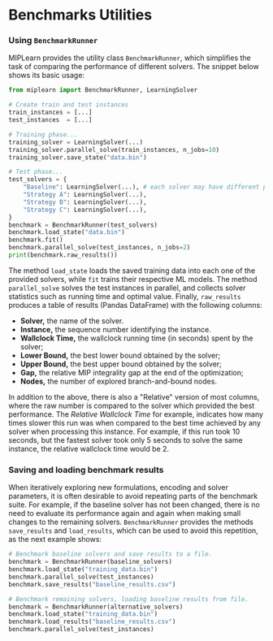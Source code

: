 # Benchmarks Utilities


### Using `BenchmarkRunner`

MIPLearn provides the utility class `BenchmarkRunner`, which simplifies the task of comparing the performance of different solvers. The snippet below shows its basic usage:

```python
from miplearn import BenchmarkRunner, LearningSolver

# Create train and test instances
train_instances = [...]
test_instances  = [...]

# Training phase...
training_solver = LearningSolver(...)
training_solver.parallel_solve(train_instances, n_jobs=10)
training_solver.save_state("data.bin")

# Test phase...
test_solvers = {
    "Baseline": LearningSolver(...), # each solver may have different parameters
    "Strategy A": LearningSolver(...), 
    "Strategy B": LearningSolver(...),
    "Strategy C": LearningSolver(...),
}
benchmark = BenchmarkRunner(test_solvers)
benchmark.load_state("data.bin")
benchmark.fit()
benchmark.parallel_solve(test_instances, n_jobs=2)
print(benchmark.raw_results())
```

The method `load_state` loads the saved training data into each one of the provided solvers, while `fit` trains their respective ML models. The method `parallel_solve` solves the test instances in parallel, and collects solver statistics such as running time and optimal value. Finally, `raw_results` produces a table of results (Pandas DataFrame) with the following columns:

* **Solver,** the name of the solver.
* **Instance,** the sequence number identifying the instance.
* **Wallclock Time,** the wallclock running time (in seconds) spent by the solver;
* **Lower Bound,** the best lower bound obtained by the solver;
* **Upper Bound,** the best upper bound obtained by the solver;
* **Gap,** the relative MIP integrality gap at the end of the optimization;
* **Nodes,** the number of explored branch-and-bound nodes.

In addition to the above, there is also a "Relative" version of most columns, where the raw number is compared to the solver which provided the best performance. The *Relative Wallclock Time* for example, indicates how many times slower this run was when compared to the best time achieved by any solver when processing this instance. For example, if this run took 10 seconds, but the fastest solver took only 5 seconds to solve the same instance, the relative wallclock time would be 2.


### Saving and loading benchmark results

When iteratively exploring new formulations, encoding and solver parameters, it is often desirable to avoid repeating parts of the benchmark suite. For example, if the baseline solver has not been changed, there is no need to evaluate its performance again and again when making small changes to the remaining solvers. `BenchmarkRunner` provides the methods `save_results` and `load_results`, which can be used to avoid this repetition, as the next example shows:

```python
# Benchmark baseline solvers and save results to a file.
benchmark = BenchmarkRunner(baseline_solvers)
benchmark.load_state("training_data.bin")
benchmark.parallel_solve(test_instances)
benchmark.save_results("baseline_results.csv")

# Benchmark remaining solvers, loading baseline results from file.
benchmark = BenchmarkRunner(alternative_solvers)
benchmark.load_state("training_data.bin")
benchmark.load_results("baseline_results.csv")
benchmark.parallel_solve(test_instances)
```

